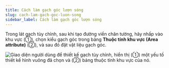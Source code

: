 ```yaml
---
title: Cách làm gạch góc lượn sóng
slug: cach-lam-gach-goc-luon-song
sidebar_label: Cách làm gạch góc lượn sóng
---
```


Trong lát gạch tùy chỉnh, sau khi tạo đường viền chân tường, hãy nhấp vào khu vực (①), chọn kiểu gạch góc trong bảng **Thuộc tính khu vực (Area attribute)** (②), và sau đó đặt vật liệu gạch góc.

![Giao diện người dùng để thiết kế gạch tùy chỉnh, hiển thị (①) một yếu tố thiết kế hình vuông đã chọn và (②) bảng thuộc tính khu vực của nó.](https://storage.googleapis.com/jegavn_kb/images/857b6f00-9fe8-4d4e-9d9d-200824ff2cb4.png)